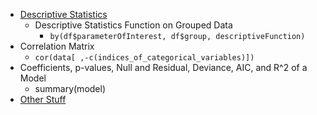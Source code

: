 * [Descriptive Statistics](http://www.statmethods.net/stats/descriptives.html)
	* Descriptive Statistics Function on Grouped Data
		* `by(df$parameterOfInterest, df$group, descriptiveFunction)`
* Correlation Matrix
	* `cor(data[ ,-c(indices_of_categorical_variables)])`
* Coefficients, p-values, Null and Residual, Deviance, AIC, and R^2 of a Model
	* summary(model)
* [Other Stuff](http://www.cookbook-r.com/)
